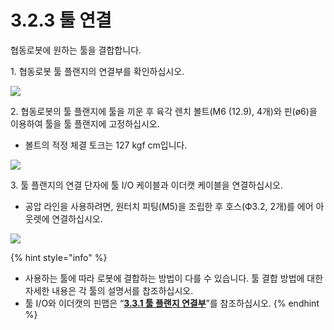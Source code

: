# 3.2.3 툴 연결

협동로봇에 원하는 툴을 결합합니다.

1\. 협동로봇 툴 플랜지의 연결부를 확인하십시오.

![](../../.gitbook/assets/tool\_connect\_1.png)

2\. 협동로봇의 툴 플랜지에 툴을 끼운 후 육각 렌치 볼트(M6 (12.9), 4개)와 핀(ø6)을 이용하여 툴을 툴 플랜지에 고정하십시오.

* 볼트의 적정 체결 토크는 127 kgf cm입니다.

![](../../.gitbook/assets/tool\_connect\_2.png)

3\. 툴 플랜지의 연결 단자에 툴 I/O 케이블과 이더캣 케이블을 연결하십시오.

* 공압 라인을 사용하려면, 원터치 피팅(M5)을 조립한 후 호스(Ф3.2, 2개)를 에어 아웃렛에 연결하십시오.

![](../../.gitbook/assets/tool\_connect\_3.png)

{% hint style="info" %}
* 사용하는 툴에 따라 로봇에 결합하는 방법이 다를 수 있습니다. 툴 결합 방법에 대한 자세한 내용은 각 툴의 설명서를 찹조하십시오.
* 툴 I/O와 이더캣의 핀맵은 “[**3.3.1 툴 플랜지 연결부**](../3-3-robot-interface/1-tool-flange-connection-point/)”를 참조하십시오.
{% endhint %}
